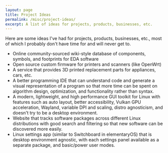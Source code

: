 ```yaml
---
layout: page
title: Project Ideas
permalink: /misc/project-ideas/
excerpt: A list of ideas for projects, products, businesses, etc.
---
```


Here are some ideas I've had for projects, products, businesses, etc., most of which I probably don't have time for and will never get to.

* Online community-sourced wiki-style database of components, symbols, and footprints for EDA software
* Open source custom firmware for printers and scanners (like OpenWrt)
* A service that provides 3D printed replacement parts for appliances, cars, etc.
* A better programming IDE that can understand code and generate a visual representation of a program so that more time can be spent on algorithm design, optimization, and functionality rather than syntax.
* A modern, lightweight, and high performance GUI toolkit for Linux with features such as auto layout, better accessibility, Vulkan GPU acceleration, Wayland, variable DPI and scaling, distro agnosticism, and doesn't try to be a desktop environment.
* Website that tracks software packages across different Linux distributions with good search and filtering so that new software can be discovered more easily.
* Linux settings app (similar to Switchboard in elementaryOS) that is desktop environment agnostic, with each settings panel available as a separate package, and basic/power user modes.